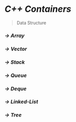 # ***C++ Containers***
> Data Structure

### ***-> Array***
### ***-> Vector***
### ***-> Stack***
### ***-> Queue***
### ***-> Deque***
### ***-> Linked-List***
### ***-> Tree***

